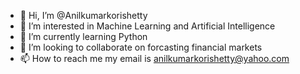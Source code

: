 - 👋 Hi, I’m @Anilkumarkorishetty
- 👀 I’m interested in Machine Learning and Artificial Intelligence
- 🌱 I’m currently learning Python
- 💞️ I’m looking to collaborate on forcasting financial markets
- 📫 How to reach me my email is anilkumarkorishetty@yahoo.com

<!---
Anilkumarkorishetty/Anilkumarkorishetty is a ✨ special ✨ repository because its `README.md` (this file) appears on your GitHub profile.
You can click the Preview link to take a look at your changes.
--->
